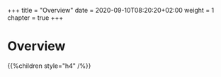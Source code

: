 +++
title = "Overview"
date = 2020-09-10T08:20:20+02:00
weight = 1
chapter = true
+++

# Overview


{{%children style="h4" /%}}